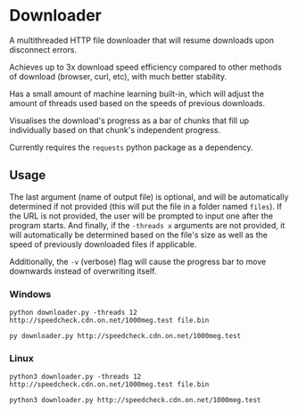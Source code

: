 # Downloader
A multithreaded HTTP file downloader that will resume downloads upon disconnect errors.

Achieves up to 3x download speed efficiency compared to other methods of download (browser, curl, etc), with much better stability.

Has a small amount of machine learning built-in, which will adjust the amount of threads used based on the speeds of previous downloads.

Visualises the download's progress as a bar of chunks that fill up individually based on that chunk's independent progress.

Currently requires the `requests` python package as a dependency.

## Usage
The last argument (name of output file) is optional, and will be automatically determined if not provided (this will put the file in a folder named `files`). If the URL is not provided, the user will be prompted to input one after the program starts. And finally, if the `-threads x` arguments are not provided, it will automatically be determined based on the file's size as well as the speed of previously downloaded files if applicable.

Additionally, the `-v` (verbose) flag will cause the progress bar to move downwards instead of overwriting itself.
### Windows
`python downloader.py -threads 12 http://speedcheck.cdn.on.net/1000meg.test file.bin`

`py downloader.py http://speedcheck.cdn.on.net/1000meg.test`
### Linux
`python3 downloader.py -threads 12 http://speedcheck.cdn.on.net/1000meg.test file.bin`

`python3 downloader.py http://speedcheck.cdn.on.net/1000meg.test`
